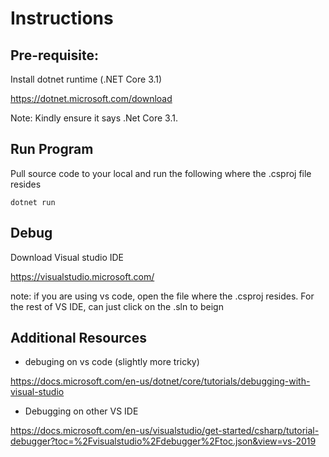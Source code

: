 ﻿# Instructions

## Pre-requisite:

Install dotnet runtime (.NET Core 3.1)

https://dotnet.microsoft.com/download

Note: Kindly ensure it says .Net Core 3.1.

## Run Program
Pull source code to your local and run the following where the .csproj file resides

```
dotnet run
```

## Debug
Download Visual studio IDE

https://visualstudio.microsoft.com/

note: if you are using vs code, open the file where the .csproj resides. For the rest of VS IDE, can just click on the .sln to beign

## Additional Resources
* debuging on vs code (slightly more tricky)

https://docs.microsoft.com/en-us/dotnet/core/tutorials/debugging-with-visual-studio
* Debugging on other VS IDE

https://docs.microsoft.com/en-us/visualstudio/get-started/csharp/tutorial-debugger?toc=%2Fvisualstudio%2Fdebugger%2Ftoc.json&view=vs-2019



